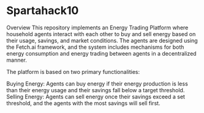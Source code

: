 # Spartahack10
Overview
This repository implements an Energy Trading Platform where household agents interact with each other to buy and sell energy based on their usage, savings, and market conditions. The agents are designed using the Fetch.ai framework, and the system includes mechanisms for both energy consumption and energy trading between agents in a decentralized manner.

The platform is based on two primary functionalities:

Buying Energy: Agents can buy energy if their energy production is less than their energy usage and their savings fall below a target threshold.
Selling Energy: Agents can sell energy once their savings exceed a set threshold, and the agents with the most savings will sell first.
